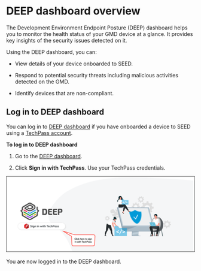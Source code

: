 # DEEP dashboard overview

The Development Environment Endpoint Posture (DEEP) dashboard helps you to monitor the health status of your GMD device at a glance. It provides key insights of the security issues detected on it. 

Using the DEEP dashboard, you can: 

- View details of your device onboarded to SEED. 

- Respond to potential security threats including malicious activities detected on the GMD. 

- Identify devices that are non-compliant. 

## Log in to DEEP dashboard

You can log in to [DEEP dashboard](https://dashboard.deep.tech.gov.sg/) if you have onboarded a device to SEED using a [TechPass account](https://docs.developer.tech.gov.sg/docs/techpass-user-guide/). 

**To log in to DEEP dashboard**

1. Go to the [DEEP dashboard](https://dashboard.deep.tech.gov.sg/). 

2. Click **Sign in with TechPass**. Use your TechPass credentials.

![log_in](/images/deep-dashboard/sign-in-deep.png)

You are now logged in to the DEEP dashboard.  

 

 